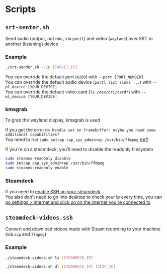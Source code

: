 # Scripts

## `srt-senter.sh`
Send audio (output, not mic, via `pactl`) and video (`wayland`) over SRT to another (listening) device

### Example
```bash
./srt-sender.sh --ip [TARGET_IP]
```
You can override the default port (`4200`) with `--port [PORT_NUMBER]`  
You can override the default audio device (`pactl list sinks ...`) with `--pl_device [YOUR_DEVICE]`  
You can override the default video card (`ls /dev/dri/card*`) with `--wl_device [YOUR_DEVICE]`


### kmsgrab
To grab the wayland display, kmsgrab is used

If you get the error `No handle set on framebuffer: maybe you need some additional capabilities?`  
You need to run `sudo setcap cap_sys_admin+ep /usr/bin/ffmpeg` ([ref](https://unix.stackexchange.com/questions/798313/can-ffmpeg-record-screen-on-wayland/798319#798319))  

If you're on a steamdeck, you'll need to disable the readonly filesystem 
```bash
sudo steamos-readonly disable
sudo setcap cap_sys_admin+ep /usr/bin/ffmpeg
sudo steamos-readonly enable 
```

### Steamdeck
If you need to [enable SSH on your steamdeck](https://pimylifeup.com/steam-deck-ssh/)  
You also don't need to go into desktop to check your ip every time, you can [go settings > internet and click on on the internet you're connected to](https://www.reddit.com/r/SteamDeck/comments/180482r/comment/li7u8z1/)


## `steamdeck-videos.ssh`
Convert and download videos made with Steam recording to your machine (via `scp` and `ffmpeg`)

### Example
```bash
./steamdeck-videos.sh ls [STEAMDECK_IP]

./steamdeck-videos.sh dl [STEAMDECK_IP] [CLIP_ID]
```
